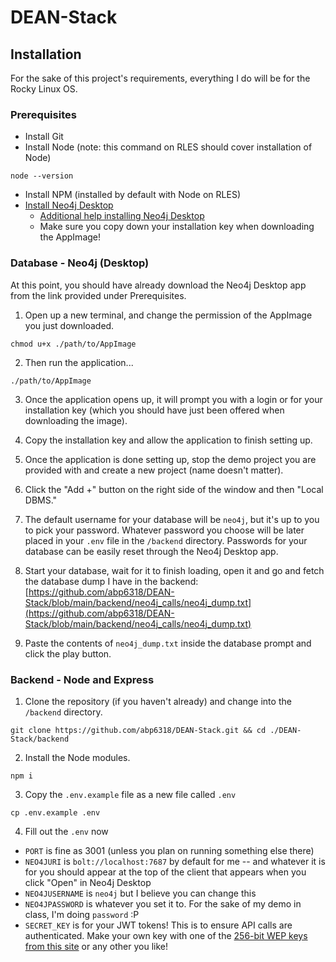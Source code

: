 # DEAN-Stack

## Installation

For the sake of this project's requirements, everything I do will be for the Rocky Linux OS.

### Prerequisites
- Install Git
- Install Node (note: this command on RLES should cover installation of Node)
```
node --version
```
- Install NPM (installed by default with Node on RLES)
- [Install Neo4j Desktop](https://neo4j.com/download-center/#desktop)
  - [Additional help installing Neo4j Desktop](https://neo4j.com/docs/desktop-manual/current/installation/download-installation/)
  - Make sure you copy down your installation key when downloading the AppImage!

### Database - Neo4j (Desktop)
At this point, you should have already download the Neo4j Desktop app from the link provided under Prerequisites. 

1. Open up a new terminal, and change the permission of the AppImage you just downloaded.
```
chmod u+x ./path/to/AppImage
```

2. Then run the application...
```
./path/to/AppImage
```

3. Once the application opens up, it will prompt you with a login or for your installation key (which you should have just been offered when downloading the image).

4. Copy the installation key and allow the application to finish setting up.

5. Once the application is done setting up, stop the demo project you are provided with and create a new project (name doesn't matter).

6. Click the "Add +" button on the right side of the window and then "Local DBMS."

7. The default username for your database will be `neo4j`, but it's up to you to pick your password. Whatever password you choose will be later placed in your `.env` file in the `/backend` directory. Passwords for your database can be easily reset through the Neo4j Desktop app.

8. Start your database, wait for it to finish loading, open it and go and fetch the database dump I have in the backend: [https://github.com/abp6318/DEAN-Stack/blob/main/backend/neo4j_calls/neo4j_dump.txt](https://github.com/abp6318/DEAN-Stack/blob/main/backend/neo4j_calls/neo4j_dump.txt)

9. Paste the contents of `neo4j_dump.txt` inside the database prompt and click the play button.


### Backend - Node and Express
1. Clone the repository (if you haven't already) and change into the `/backend` directory.
```
git clone https://github.com/abp6318/DEAN-Stack.git && cd ./DEAN-Stack/backend
```

2. Install the Node modules.
```
npm i
```

3. Copy the `.env.example` file as a new file called `.env`
```
cp .env.example .env
```

4. Fill out the `.env` now
  - `PORT` is fine as 3001 (unless you plan on running something else there)
  - `NEO4JURI` is `bolt://localhost:7687` by default for me -- and whatever it is for you should appear at the top of the client that appears when you click "Open" in Neo4j Desktop
  - `NEO4JUSERNAME` is `neo4j` but I believe you can change this
  - `NEO4JPASSWORD` is whatever you set it to. For the sake of my demo in class, I'm doing `password` :P
  - `SECRET_KEY` is for your JWT tokens! This is to ensure API calls are authenticated. Make your own key with one of the [256-bit WEP keys from this site](https://randomkeygen.com/) or any other you like!

